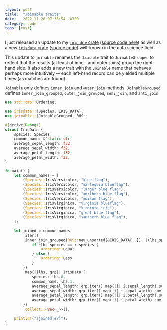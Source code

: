 ```yaml
---
layout: post
title:  "Joinable traits"
date:   2022-11-28 07:35:54 -0700
category: code
tags: [rust]
---
```


I just released an update to my [`joinable` crate](https://crates.io/crates/joinable/) ([source code here](https://github.com/aeshirey/joinable)) as well as a new [`irisdata` crate](https://crates.io/crates/irisdata) ([source code](https://github.com/aeshirey/irisdata)) well-known in the data science field.

This update to `joinable` renames the `Joinable` trait to `JoinableGrouped` to reflect that the results (at least of inner- and outer-joins) group the right-hand side. It also adds a new trait with the `Joinable` name that behaves perhaps more intuitively -- each left-hand record can be yielded multiple times (as matches are found).

`Joinable` only defines `inner_join` and `outer_join` methods. `JoinableGrouped` defines `inner_join_grouped`, `outer_join_grouped`, `semi_join`, and `anti_join`.

```rust
use std::cmp::Ordering;

use irisdata::{Species, IRIS_DATA};
use joinable::{JoinableGrouped, RHS};

#[derive(Debug)]
struct IrisData {
    species: Species,
    common_name: &'static str,
    average_sepal_length: f32,
    average_sepal_width: f32,
    average_petal_length: f32,
    average_petal_width: f32,
}

fn main() {
    let common_names = [
        (Species::IrisVersicolor, "blue flag"),
        (Species::IrisVersicolor, "harlequin blueflag"),
        (Species::IrisVersicolor, "larger blue flag"),
        (Species::IrisVersicolor, "northern blue flag"),
        (Species::IrisVersicolor, "poison flag"),
        (Species::IrisVirginica, "Virginia blueflag"),
        (Species::IrisVirginica, "Virginia iris"),
        (Species::IrisVirginica, "great blue flag"),
        (Species::IrisVirginica, "southern blue flag"),
    ];

    let joined = common_names
        .iter()
        .inner_join_grouped(RHS::new_unsorted(&IRIS_DATA[..]), |(lhs_species, _), r| {
            if *lhs_species == r.species {
                Ordering::Equal
            } else {
                Ordering::Less
            }
        })
        .map(|(lhs, grp)| IrisData {
            species: lhs.0,
            common_name: lhs.1,
            average_sepal_length: grp.iter().map(|i| i.sepal_length).sum(),
            average_sepal_width: grp.iter().map(|i| i.sepal_width).sum(),
            average_petal_length: grp.iter().map(|i| i.petal_length).sum(),
            average_petal_width: grp.iter().map(|i| i.petal_width).sum(),
        })
        .collect::<Vec<_>>();

    println!("{joined:#?}");
}
```
